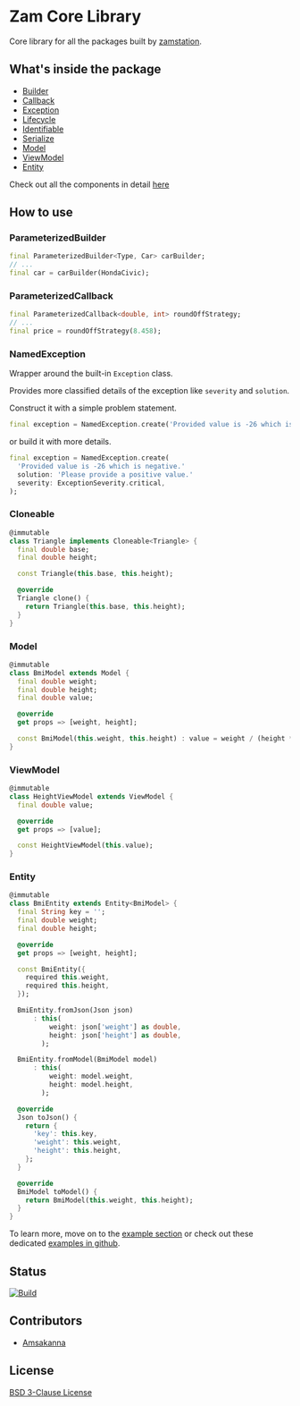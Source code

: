 # Zam Core Library

Core library for all the packages built by [zamstation](https://pub.dev/publishers/zamstation.com).

## What's inside the package

- [Builder](https://pub.dev/documentation/zam_core/latest/builder/Builder.html)
- [Callback](https://pub.dev/documentation/zam_core/latest/callback/Callback.html)
- [Exception](https://pub.dev/documentation/zam_core/latest/exception/NamedException-class.html)
- [Lifecycle](https://pub.dev/documentation/zam_core/latest/lifecycle/Disposable-class.html)
- [Identifiable](https://pub.dev/documentation/zam_core/latest/object/Identifiable-class.html)
- [Serialize](https://pub.dev/documentation/zam_core/latest/serialize/Serializable-class.html)
- [Model](https://pub.dev/documentation/zam_core/latest/domain/Model-class.html)
- [ViewModel](https://pub.dev/documentation/zam_core/latest/presentation/ViewModel-class.html)
- [Entity](https://pub.dev/documentation/zam_core/latest/repository/Entity-class.html)

Check out all the components in detail [here](https://pub.dev/documentation/zam_core/latest/zam_core/zam_core-library.html)

## How to use

### ParameterizedBuilder

```dart
final ParameterizedBuilder<Type, Car> carBuilder;
// ...
final car = carBuilder(HondaCivic);
```

### ParameterizedCallback

```dart
final ParameterizedCallback<double, int> roundOffStrategy;
// ...
final price = roundOffStrategy(8.458);
```

### NamedException

Wrapper around the built-in `Exception` class.

Provides more classified details of the exception like `severity` and `solution`.

Construct it with a simple problem statement.

```dart
final exception = NamedException.create('Provided value is -26 which is negative.');
```
or build it with more details.

```dart
final exception = NamedException.create(
  'Provided value is -26 which is negative.'
  solution: 'Please provide a positive value.'
  severity: ExceptionSeverity.critical,
);
```

### Cloneable

```dart
@immutable
class Triangle implements Cloneable<Triangle> {
  final double base;
  final double height;

  const Triangle(this.base, this.height);

  @override
  Triangle clone() {
    return Triangle(this.base, this.height);
  }
}
```

### Model
```dart
@immutable
class BmiModel extends Model {
  final double weight;
  final double height;
  final double value;

  @override
  get props => [weight, height];

  const BmiModel(this.weight, this.height) : value = weight / (height * height);
}
```

### ViewModel
```dart
@immutable
class HeightViewModel extends ViewModel {
  final double value;

  @override
  get props => [value];

  const HeightViewModel(this.value);
}
```

### Entity
```dart
@immutable
class BmiEntity extends Entity<BmiModel> {
  final String key = '';
  final double weight;
  final double height;

  @override
  get props => [weight, height];

  const BmiEntity({
    required this.weight,
    required this.height,
  });

  BmiEntity.fromJson(Json json)
      : this(
          weight: json['weight'] as double,
          height: json['height'] as double,
        );

  BmiEntity.fromModel(BmiModel model)
      : this(
          weight: model.weight,
          height: model.height,
        );

  @override
  Json toJson() {
    return {
      'key': this.key,
      'weight': this.weight,
      'height': this.height,
    };
  }

  @override
  BmiModel toModel() {
    return BmiModel(this.weight, this.height);
  }
}
```

To learn more, move on to the [example section](https://pub.dev/packages/zam_core/example) or check out these dedicated [examples in github](https://github.com/zamstation/zam_core/blob/main/example/lib).

## Status
[![Build](https://github.com/zamstation/zam_core/actions/workflows/build_workflow.yaml/badge.svg)](https://github.com/zamstation/zam_core/actions/workflows/build_workflow.yaml)

## Contributors
- [Amsakanna](https://github.com/amsakanna)

## License
[BSD 3-Clause License](https://github.com/zamstation/zam_core/blob/main/LICENSE)

